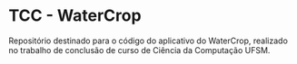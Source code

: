 # TCC - WaterCrop
Repositório destinado para o código do aplicativo do WaterCrop, realizado no trabalho de conclusão de curso de Ciência da Computação UFSM.
